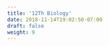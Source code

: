 ```yaml
---
title: '12Th Biology'
date: 2018-11-14T19:02:50-07:00
draft: false
weight: 9
---
```
















